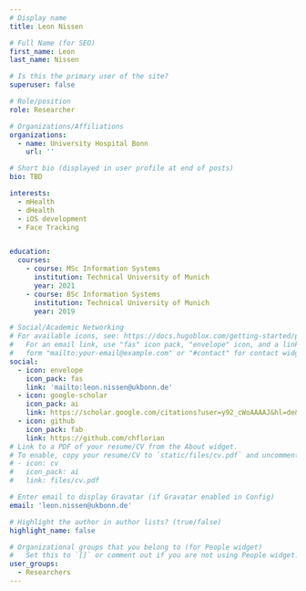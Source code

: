 ```yaml
---
# Display name
title: Leon Nissen

# Full Name (for SEO)
first_name: Leon
last_name: Nissen

# Is this the primary user of the site?
superuser: false

# Role/position
role: Researcher

# Organizations/Affiliations
organizations:
  - name: University Hospital Bonn
    url: ''

# Short bio (displayed in user profile at end of posts)
bio: TBD

interests:
  - mHealth
  - dHealth
  - iOS development
  - Face Tracking


education:
  courses:
    - course: MSc Information Systems
      institution: Technical University of Munich
      year: 2021
    - course: BSc Information Systems
      institution: Technical University of Munich
      year: 2019

# Social/Academic Networking
# For available icons, see: https://docs.hugoblox.com/getting-started/page-builder/#icons
#   For an email link, use "fas" icon pack, "envelope" icon, and a link in the
#   form "mailto:your-email@example.com" or "#contact" for contact widget.
social:
  - icon: envelope
    icon_pack: fas
    link: 'mailto:leon.nissen@ukbonn.de'
  - icon: google-scholar
    icon_pack: ai
    link: https://scholar.google.com/citations?user=y92_cWoAAAAJ&hl=de&oi=ao
  - icon: github
    icon_pack: fab
    link: https://github.com/chflorian
# Link to a PDF of your resume/CV from the About widget.
# To enable, copy your resume/CV to `static/files/cv.pdf` and uncomment the lines below.
# - icon: cv
#   icon_pack: ai
#   link: files/cv.pdf

# Enter email to display Gravatar (if Gravatar enabled in Config)
email: 'leon.nissen@ukbonn.de'

# Highlight the author in author lists? (true/false)
highlight_name: false

# Organizational groups that you belong to (for People widget)
#   Set this to `[]` or comment out if you are not using People widget.
user_groups:
  - Researchers
---
```

